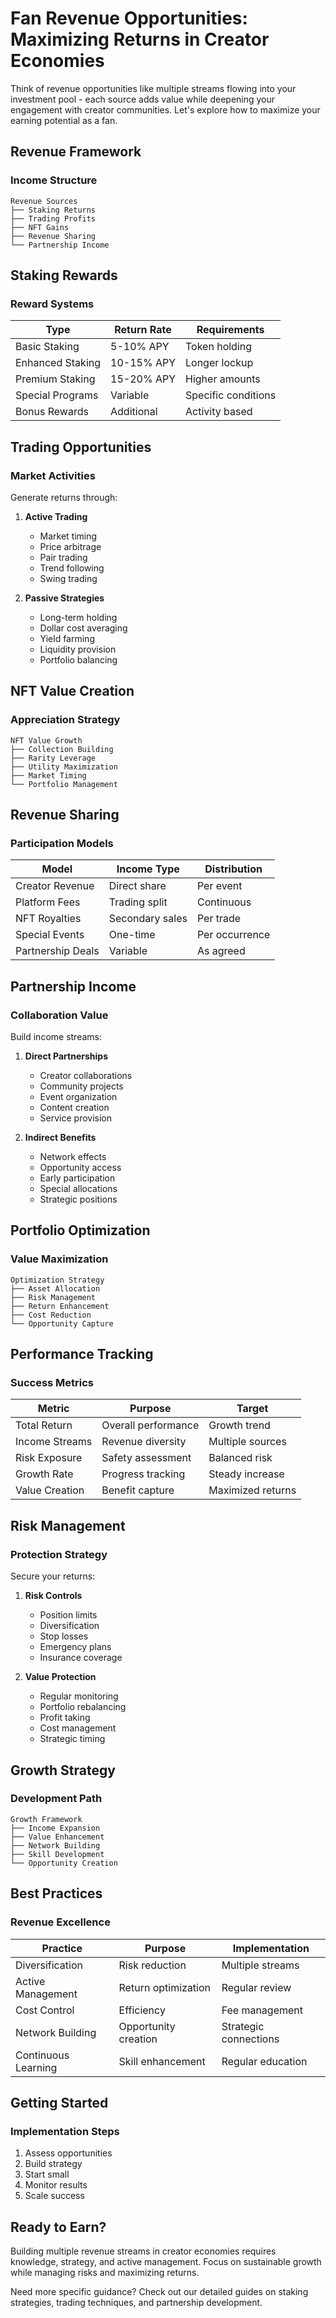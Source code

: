 # Fan Revenue Opportunities: Maximizing Returns in Creator Economies

Think of revenue opportunities like multiple streams flowing into your investment pool - each source adds value while deepening your engagement with creator communities. Let's explore how to maximize your earning potential as a fan.

## Revenue Framework

### Income Structure
```
Revenue Sources
├── Staking Returns
├── Trading Profits
├── NFT Gains
├── Revenue Sharing
└── Partnership Income
```

## Staking Rewards

### Reward Systems
| Type | Return Rate | Requirements |
|------|-------------|--------------|
| Basic Staking | 5-10% APY | Token holding |
| Enhanced Staking | 10-15% APY | Longer lockup |
| Premium Staking | 15-20% APY | Higher amounts |
| Special Programs | Variable | Specific conditions |
| Bonus Rewards | Additional | Activity based |

## Trading Opportunities

### Market Activities
Generate returns through:
1. **Active Trading**
   - Market timing
   - Price arbitrage
   - Pair trading
   - Trend following
   - Swing trading

2. **Passive Strategies**
   - Long-term holding
   - Dollar cost averaging
   - Yield farming
   - Liquidity provision
   - Portfolio balancing

## NFT Value Creation

### Appreciation Strategy
```
NFT Value Growth
├── Collection Building
├── Rarity Leverage
├── Utility Maximization
├── Market Timing
└── Portfolio Management
```

## Revenue Sharing

### Participation Models
| Model | Income Type | Distribution |
|-------|-------------|--------------|
| Creator Revenue | Direct share | Per event |
| Platform Fees | Trading split | Continuous |
| NFT Royalties | Secondary sales | Per trade |
| Special Events | One-time | Per occurrence |
| Partnership Deals | Variable | As agreed |

## Partnership Income

### Collaboration Value
Build income streams:
1. **Direct Partnerships**
   - Creator collaborations
   - Community projects
   - Event organization
   - Content creation
   - Service provision

2. **Indirect Benefits**
   - Network effects
   - Opportunity access
   - Early participation
   - Special allocations
   - Strategic positions

## Portfolio Optimization

### Value Maximization
```
Optimization Strategy
├── Asset Allocation
├── Risk Management
├── Return Enhancement
├── Cost Reduction
└── Opportunity Capture
```

## Performance Tracking

### Success Metrics
| Metric | Purpose | Target |
|--------|----------|---------|
| Total Return | Overall performance | Growth trend |
| Income Streams | Revenue diversity | Multiple sources |
| Risk Exposure | Safety assessment | Balanced risk |
| Growth Rate | Progress tracking | Steady increase |
| Value Creation | Benefit capture | Maximized returns |

## Risk Management

### Protection Strategy
Secure your returns:
1. **Risk Controls**
   - Position limits
   - Diversification
   - Stop losses
   - Emergency plans
   - Insurance coverage

2. **Value Protection**
   - Regular monitoring
   - Portfolio rebalancing
   - Profit taking
   - Cost management
   - Strategic timing

## Growth Strategy

### Development Path
```
Growth Framework
├── Income Expansion
├── Value Enhancement
├── Network Building
├── Skill Development
└── Opportunity Creation
```

## Best Practices

### Revenue Excellence
| Practice | Purpose | Implementation |
|----------|----------|----------------|
| Diversification | Risk reduction | Multiple streams |
| Active Management | Return optimization | Regular review |
| Cost Control | Efficiency | Fee management |
| Network Building | Opportunity creation | Strategic connections |
| Continuous Learning | Skill enhancement | Regular education |

## Getting Started

### Implementation Steps
1. Assess opportunities
2. Build strategy
3. Start small
4. Monitor results
5. Scale success

## Ready to Earn?

Building multiple revenue streams in creator economies requires knowledge, strategy, and active management. Focus on sustainable growth while managing risks and maximizing returns.

Need more specific guidance? Check out our detailed guides on staking strategies, trading techniques, and partnership development. 